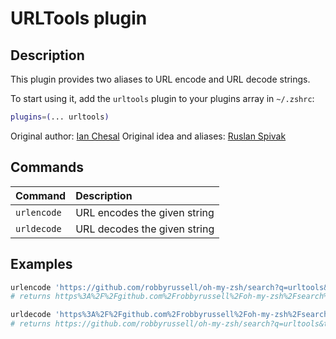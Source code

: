 # URLTools plugin

## Description

This plugin provides two aliases to URL encode and URL decode strings.

To start using it, add the `urltools` plugin to your plugins array in `~/.zshrc`:

```zsh
plugins=(... urltools)
```

Original author: [Ian Chesal](https://github.com/ianchesal)
Original idea and aliases: [Ruslan Spivak](https://ruslanspivak.wordpress.com/2010/06/02/urlencode-and-urldecode-from-a-command-line/)

## Commands

| Command         | Description                                         |
| :-------------- | :-------------------------------------------------- |
| `urlencode`     | URL encodes the given string                        |
| `urldecode`     | URL decodes the given string                        |

## Examples

```zsh
urlencode 'https://github.com/robbyrussell/oh-my-zsh/search?q=urltools&type=Code'
# returns https%3A%2F%2Fgithub.com%2Frobbyrussell%2Foh-my-zsh%2Fsearch%3Fq%3Durltools%26type%3DCode

urldecode 'https%3A%2F%2Fgithub.com%2Frobbyrussell%2Foh-my-zsh%2Fsearch%3Fq%3Durltools%26type%3DCode'
# returns https://github.com/robbyrussell/oh-my-zsh/search?q=urltools&type=Code
